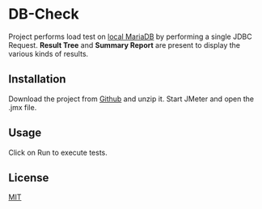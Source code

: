 # DB-Check

Project performs load test on [local MariaDB](https://github.com/rathorsunpreet/WebDevSimplified_Excercises) by performing a single JDBC Request. __Result Tree__ and __Summary Report__ are present to display the various kinds of results.

## Installation

Download the project from [Github](https://github.com/rathorsunpreet/playwrightTest) and unzip it. Start JMeter and open the .jmx file.

## Usage
Click on Run to execute tests.

## License

[MIT](https://choosealicense.com/licenses/mit/)